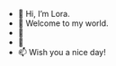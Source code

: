 - 👋 Hi, I’m Lora.
- 👀 Welcome to my world.
- 🌱 
- 💞️ 
- 📫 Wish you a nice day!

<!---
LoraLinH/LoraLinH is a ✨ special ✨ repository because its `README.md` (this file) appears on your GitHub profile.
You can click the Preview link to take a look at your changes.
--->
